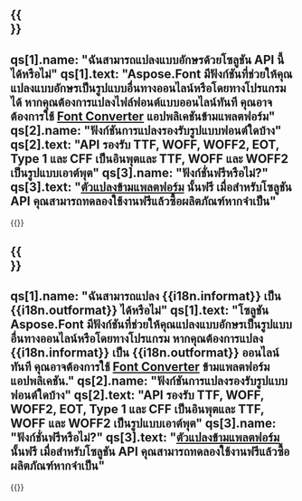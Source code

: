 ﻿---
meta: true
translation: true
deploy: false
---

{{<section faq>}}
---
qs[1].name: "ฉันสามารถแปลงแบบอักษรด้วยโซลูชัน API นี้ได้หรือไม่"
qs[1].text: "Aspose.Font มีฟังก์ชันที่ช่วยให้คุณแปลงแบบอักษรเป็นรูปแบบอื่นทางออนไลน์หรือโดยทางโปรแกรมได้ หากคุณต้องการแปลงไฟล์ฟอนต์แบบออนไลน์ทันที คุณอาจต้องการใช้ [Font Converter](https://products.aspose.app/font/conversion/) แอปพลิเคชันข้ามแพลตฟอร์ม"
qs[2].name: "ฟังก์ชันการแปลงรองรับรูปแบบฟอนต์ใดบ้าง"
qs[2].text: "API รองรับ TTF, WOFF, WOFF2, EOT, Type 1 และ CFF เป็นอินพุตและ TTF, WOFF และ WOFF2 เป็นรูปแบบเอาต์พุต"
qs[3].name: "ฟังก์ชั่นฟรีหรือไม่?"
qs[3].text: "[ตัวแปลงข้ามแพลตฟอร์ม](https://products.aspose.app/font/conversion) นั้นฟรี เมื่อสำหรับโซลูชัน API คุณสามารถทดลองใช้งานฟรีแล้วซื้อผลิตภัณฑ์หากจำเป็น"
---

{{<import path="/meta/schemas.md" section="faq">}} 

{{<section faqchild>}}
---
qs[1].name: "ฉันสามารถแปลง {{i18n.informat}} เป็น {{i18n.outformat}} ได้หรือไม่"
qs[1].text: "โซลูชัน Aspose.Font มีฟังก์ชันที่ช่วยให้คุณแปลงแบบอักษรเป็นรูปแบบอื่นทางออนไลน์หรือโดยทางโปรแกรม หากคุณต้องการแปลง {{i18n.informat}} เป็น {{i18n.outformat}} ออนไลน์ทันที คุณอาจต้องการใช้ [Font Converter](https://products.aspose.app/font/conversion/) ข้ามแพลตฟอร์ม แอปพลิเคชัน."
qs[2].name: "ฟังก์ชันการแปลงรองรับรูปแบบฟอนต์ใดบ้าง"
qs[2].text: "API รองรับ TTF, WOFF, WOFF2, EOT, Type 1 และ CFF เป็นอินพุตและ TTF, WOFF และ WOFF2 เป็นรูปแบบเอาต์พุต"
qs[3].name: "ฟังก์ชั่นฟรีหรือไม่?"
qs[3].text: "[ตัวแปลงข้ามแพลตฟอร์ม](https://products.aspose.app/font/conversion) นั้นฟรี เมื่อสำหรับโซลูชัน API คุณสามารถทดลองใช้งานฟรีแล้วซื้อผลิตภัณฑ์หากจำเป็น"
---

{{<import path="/meta/schemas.md" section="faq">}} 